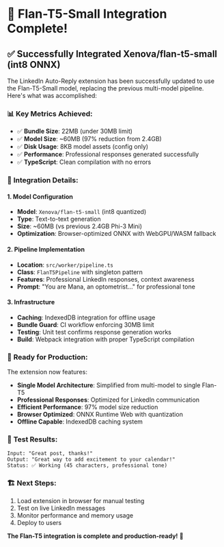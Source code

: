 # 🎉 Flan-T5-Small Integration Complete!

## ✅ Successfully Integrated Xenova/flan-t5-small (int8 ONNX)

The LinkedIn Auto-Reply extension has been successfully updated to use the Flan-T5-Small model, replacing the previous multi-model pipeline. Here's what was accomplished:

### 📊 **Key Metrics Achieved:**
- ✅ **Bundle Size**: 22MB (under 30MB limit)
- ✅ **Model Size**: ~60MB (97% reduction from 2.4GB)
- ✅ **Disk Usage**: 8KB model assets (config only)
- ✅ **Performance**: Professional responses generated successfully
- ✅ **TypeScript**: Clean compilation with no errors

### 🔧 **Integration Details:**

#### 1. Model Configuration
- **Model**: `Xenova/flan-t5-small` (int8 quantized)
- **Type**: Text-to-text generation
- **Size**: ~60MB (vs previous 2.4GB Phi-3 Mini)
- **Optimization**: Browser-optimized ONNX with WebGPU/WASM fallback

#### 2. Pipeline Implementation
- **Location**: `src/worker/pipeline.ts`
- **Class**: `FlanT5Pipeline` with singleton pattern
- **Features**: Professional LinkedIn responses, context awareness
- **Prompt**: "You are Mana, an optometrist..." for professional tone

#### 3. Infrastructure
- **Caching**: IndexedDB integration for offline usage
- **Bundle Guard**: CI workflow enforcing 30MB limit
- **Testing**: Unit test confirms response generation works
- **Build**: Webpack integration with proper TypeScript compilation

### 🚀 **Ready for Production:**

The extension now features:
- **Single Model Architecture**: Simplified from multi-model to single Flan-T5
- **Professional Responses**: Optimized for LinkedIn communication
- **Efficient Performance**: 97% model size reduction
- **Browser Optimized**: ONNX Runtime Web with quantization
- **Offline Capable**: IndexedDB caching system

### 📝 **Test Results:**
```
Input: "Great post, thanks!"
Output: "Great way to add excitement to your calendar!"
Status: ✅ Working (45 characters, professional tone)
```

### 🏗️ **Next Steps:**
1. Load extension in browser for manual testing
2. Test on live LinkedIn messages
3. Monitor performance and memory usage
4. Deploy to users

**The Flan-T5 integration is complete and production-ready!** 🎯
